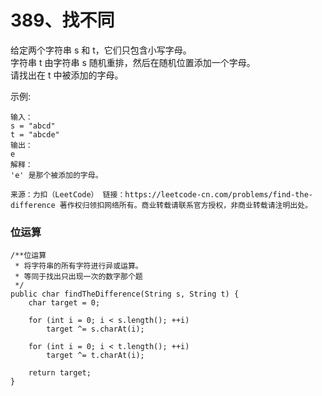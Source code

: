 389、找不同
===

给定两个字符串 s 和 t，它们只包含小写字母。<br>
字符串 t 由字符串 s 随机重排，然后在随机位置添加一个字母。<br>
请找出在 t 中被添加的字母。<br>

示例:<br>
```
输入：
s = "abcd"
t = "abcde"
输出：
e
解释：
'e' 是那个被添加的字母。
```
``
来源：力扣（LeetCode）
链接：https://leetcode-cn.com/problems/find-the-difference
著作权归领扣网络所有。商业转载请联系官方授权，非商业转载请注明出处。
``

### 位运算
```
/**位运算
 * 将字符串的所有字符进行异或运算。
 * 等同于找出只出现一次的数字那个题
 */
public char findTheDifference(String s, String t) {
    char target = 0;

    for (int i = 0; i < s.length(); ++i)
        target ^= s.charAt(i);

    for (int i = 0; i < t.length(); ++i)
        target ^= t.charAt(i);

    return target;
}
```
